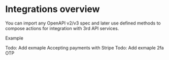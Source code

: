 # Integrations overview

You can import any OpenAPI v2/v3 spec and later use defined methods to compose actions for integration with 3rd API services.


Example

Todo: Add exmaple Accepting payments with Stripe
Todo: Add exmaple 2fa OTP


